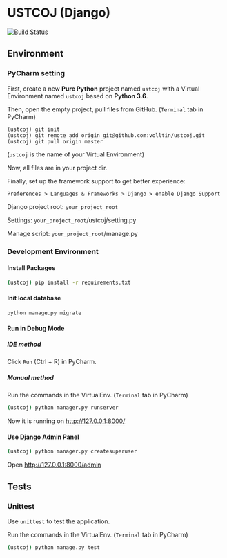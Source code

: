 # USTCOJ (Django)

[![Build Status](https://travis-ci.com/volltin/ustcoj.svg?token=4JibKQrmfuPTR7qe424i&branch=master)](https://travis-ci.com/volltin/ustcoj)

## Environment

### PyCharm setting

First, create a new **Pure Python** project named `ustcoj` with a Virtual Environment named `ustcoj` based on **Python 3.6**.

Then, open the empty project, pull files from GitHub. (`Terminal` tab in PyCharm)

```
(ustcoj) git init
(ustcoj) git remote add origin git@github.com:volltin/ustcoj.git
(ustcoj) git pull origin master
```

(`ustcoj` is the name of your Virtual Environment)

Now, all files are in your project dir.

Finally, set up the framework support to get better experience:

`Preferences > Languages & Frameworks > Django > enable Django Support`

Django project root: `your_project_root`

Settings: `your_project_root`/ustcoj/setting.py

Manage script: `your_project_root`/manage.py

### Development Environment

#### Install Packages

``` sh
(ustcoj) pip install -r requirements.txt
```

#### Init local database

```sh
python manage.py migrate
```

#### Run in Debug Mode

##### IDE method

Click `Run` (Ctrl + R) in PyCharm.

##### Manual method

Run the commands in the VirtualEnv. (`Terminal` tab in PyCharm)

```sh
(ustcoj) python manager.py runserver
```

Now it is running on http://127.0.0.1:8000/


#### Use Django Admin Panel

```sh
(ustcoj) python manager.py createsuperuser
```

Open http://127.0.0.1:8000/admin

## Tests

### Unittest

Use `unittest` to test the application.

Run the commands in the VirtualEnv. (`Terminal` tab in PyCharm)

```sh
(ustcoj) python manage.py test
```